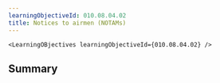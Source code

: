 ```yaml
---
learningObjectiveId: 010.08.04.02
title: Notices to airmen (NOTAMs)
---
```


```tsx eval
<LearningOBjectives learningObjectiveId={010.08.04.02} />
```

## Summary
